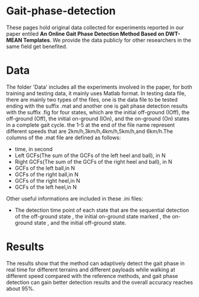 # Gait-phase-detection
These pages hold original data collected for experiments reported in our paper entiled
**An Online Gait Phase Detection Method Based on DWT-MEAN Templates**.
We provide the data publicly for other researchers in the same field get benefited.
# Data
The folder 'Data' includes all the experiments involved in the paper, for both training and testing data, it mainly uses Matlab format. In testing data file, there are mainly two types of the files, one is the data file to be tested ending with the suffix .mat and another one is gait phase detection results with the suffix .fig for four states, which are the initial off-ground (IOff), the off-ground (Off), the initial on-ground (IOn), and the on-ground (On) states in a complete gait cycle. the 1-5 at the end of the file name represent different speeds that are 2km/h,3km/h,4km/h,5km/h,and 6km/h.The columns of the .mat file are defined as follows:
* time, in second
* Left GCFs(The sum of the GCFs of the left heel and ball), in N
* Right GCFs(The sum of the GCFs of the right heel and ball), in N
* GCFs of the left ball,in N
* GCFs of the right ball,in N
* GCFs of the right heel,in N
* GCFs of the left heel,in N

Other useful informations are included in these .ini files:
* The detection time point of each state that are the sequential detection of the off-ground state , the initial on-ground state marked , the on-ground state , and the initial off-ground state.

# Results
The results show that the method can adaptively detect the gait phase in real time for different terrains and different payloads while walking at different speed compared with the reference methods, and gait phase detection can gain better detection results and the overall accuracy reaches about 95%.
